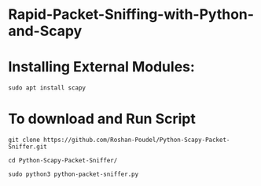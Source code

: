 # Rapid-Packet-Sniffing-with-Python-and-Scapy

# Installing External Modules:   
```
sudo apt install scapy  
```

# To download and Run Script
```
git clone https://github.com/Roshan-Poudel/Python-Scapy-Packet-Sniffer.git  
```
```
cd Python-Scapy-Packet-Sniffer/  
```
```
sudo python3 python-packet-sniffer.py       
```
